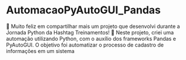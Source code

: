 # AutomacaoPyAutoGUI_Pandas
🚀 Muito feliz em compartilhar mais um projeto que desenvolvi durante a Jornada Python da Hashtag Treinamentos!  🎯 Neste projeto, criei uma automação utilizando Python, com o auxílio dos frameworks Pandas e PyAutoGUI. O objetivo foi automatizar o processo de cadastro de informações em um sistema
